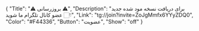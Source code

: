 {
"Title": "⚠️      بروزرسانی      ⚠️",
"Description": "برای دریافت نسخه مود شده جدید عضو کانال تلگرام ما شوید 👇🏻",
"Link": "tg://join?invite=ZoJgMmfx6YYyZDQ0",
"Color": "#F44336",
"Button": "عضویت",
"Show": "off"
}
